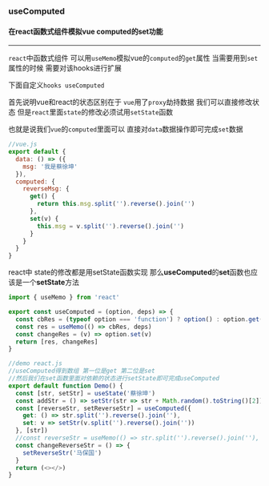 ### useComputed ###
#### 在react函数式组件模拟vue computed的set功能 ####
******

`react`中函数式组件 可以用`useMemo`模拟vue的`computed`的`get`属性 当需要用到`set`属性的时候 需要对该hooks进行扩展

下面自定义`hooks useComputed`

首先说明vue和react的状态区别在于 `vue`用了`proxy`劫持数据 我们可以直接修改状态 但是`react`里面`state`的修改必须试用`setState`函数 

也就是说我们`vue`的`computed`里面可以 直接对`data`数据操作即可完成`set`数据

```javascript
//vue.js
export default {
  data: () => ({
    msg: '我是蔡徐坤'
  }),
  computed: {
    reverseMsg: {
      get() {
        return this.msg.split('').reverse().join('')
      },
      set(v) {
        this.msg = v.split('').reverse().join('')
      }
    }
  }
}
```



react中 state的修改都是用setState函数实现 那么**useComputed**的**set**函数也应该是一个**setState**方法

```javascript
import { useMemo } from 'react'

export const useComputed = (option, deps) => {
  const cbRes = (typeof option === 'function') ? option() : option.get() //兼容对象式和函数式
  const res = useMemo(() => cbRes, deps)
  const changeRes = (v) => option.set(v)
  return [res, changeRes]
}
```

````javascript
//demo react.js
//useComputed得到数组 第一位是get 第二位是set
//然后我们在set函数里面对依赖的状态进行setState即可完成useComputed
export default function Demo() {
  const [str, setStr] = useState('蔡徐坤')
  const addStr = () => setStr(str => str + Math.random().toString()[2])
  const [reverseStr, setReverseStr] = useComputed({
    get: () => str.split('').reverse().join(''),
    set: v => setStr(v.split('').reverse().join(''))
  }, [str])
  //const reverseStr = useMemo(() => str.split('').reverse().join(''), [str])
  const changeReverseStr = () => {
  	setReverseStr('马保国')
  }
  return (<></>)
}
